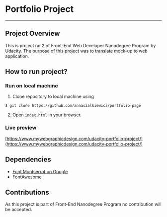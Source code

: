 # Portfolio Project
---
## Project Overview

This is project no 2 of Front-End Web Developer Nanodegree Program by Udacity. The purpose of this project was to translate mock-up to web application.

## How to run project?

### Run on local machine

1. Clone repository to local machine using
```
$ git clone https://github.com/annaszalkiewicz/portfolio-page
```

2. Open `index.html` in your browser.

### Live preview

[https://www.mywebgraphicdesign.com/udacity-portfolio-project/](https://www.mywebgraphicdesign.com/udacity-portfolio-project/)

## Dependencies

* [Font Montserrat on Google](https://fonts.google.com/specimen/Montserrat)
* [FontAwesome](https://fontawesome.com/)

## Contributions

As this project is part of Front-End Nanodegree Program no contribution will be accepted.



